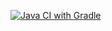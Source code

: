 [![Java CI with Gradle](https://github.com/ewan132/hwQAAutoTest6/actions/workflows/gradle.yml/badge.svg)](https://github.com/ewan132/hwQAAutoTest6/actions/workflows/gradle.yml)
